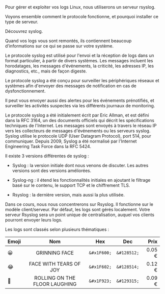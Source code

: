 Pour gérer et exploiter vos logs Linux, nous utiliserons un serveur rsyslog.

Voyons ensemble comment le protocole fonctionne, et pourquoi installer ce type de serveur.

Découvrez syslog.

Quand vos logs vous sont remontés, ils contiennent beaucoup d’informations sur ce qui se passe sur votre système.

Le protocole syslog est utilisé pour l'envoi et la réception de logs dans un format particulier, à partir de divers systèmes. Les messages incluent les horodatages, les messages d'événements, la criticité, les adresses IP, les diagnostics, etc., mais de façon digeste.

Le protocole syslog a été conçu pour surveiller les périphériques réseaux et systèmes afin d'envoyer des messages de notification en cas de dysfonctionnement.

Il peut vous envoyer aussi des alertes pour les événements prénotifiés, et surveiller les activités suspectes via les différents journaux de monitoring.

Le protocole syslog a été initialement écrit par Eric Allman, et est défini dans la RFC 3164, un des documents officiels qui décrit les spécifications techniques de l'Internet. Les messages sont envoyés à travers le réseau IP vers les collecteurs de messages d'événements ou les serveurs syslog. Syslog utilise le protocole UDP (User Datagram Protocol), port 514, pour communiquer. Depuis 2009, Syslog a été normalisé par l'Internet Engineering Task Force dans la RFC 5424.

Il existe 3 versions différentes de syslog :

- Syslog : la version initiale dont nous venons de discuter. Les autres versions sont des versions améliorées. 

- Syslog-ng : il étend les fonctionnalités initiales en ajoutant le filtrage basé sur le contenu, le support TCP et le chiffrement TLS.

- Rsyslog : la dernière version, mais aussi la plus utilisée. 

Dans ce cours, nous nous concentrerons sur Rsyslog. Il fonctionne sur le modèle client/serveur. Par défaut, les logs sont gérés localement. Votre serveur Rsyslog sera un point unique de centralisation, auquel vos clients pourront envoyer leurs logs.

Les logs sont classés selon plusieurs thématiques :

|   Emoji   |   Nom |   Hex |   Dec |   Prix    |
|---    |:-:    |:-:    |:-:    |--:    |
|   &#x1F600;   |   GRINNING FACE   |   ```&#x1F600;``` |   ```&#128512;``` |   0.05 €  |
|   &#x1F602;   |   FACE WITH TEARS OF JOY  |   ```&#x1F602;``` |   ```&#128514;``` |   0.12 €  |
|   &#x1F923;   |   ROLLING ON THE FLOOR LAUGHING   |   ```&#x1F923;``` |   ```&#129315;``` |   0.09 €  |
